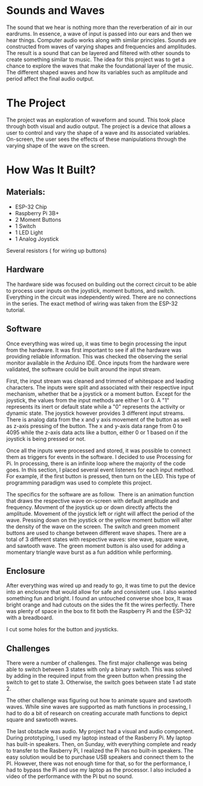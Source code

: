 # Sounds and Waves

The sound that we hear is nothing more than the reverberation of air in our eardrums. In essence, a wave of input is passed into our ears and then we hear things. Computer audio works along with similar principles. Sounds are constructed from waves of varying shapes and frequencies and amplitudes. The result is a sound that can be layered and filtered with other sounds to create something similar to music. The idea for this project was to get a chance to explore the waves that make the foundational layer of the music. The different shaped waves and how its variables such as amplitude and period affect the final audio output.

# The Project

The project was an exploration of waveform and sound. This took place through both visual and audio output. The project is a device that allows a user to control and vary the shape of a wave and its associated variables. On-screen, the user sees the effects of these manipulations through the varying shape of the wave on the screen.

# How Was It Built?
## Materials:
- ESP-32 Chip
- Raspberry Pi 3B+
- 2 Moment Buttons
- 1 Switch
- 1 LED Light
- 1 Analog Joystick

Several resistors ( for wiring up buttons) 
## Hardware

The hardware side was focused on building out the correct circuit to be able to process user inputs on the joystick, moment buttons, and switch. Everything in the circuit was independently wired. There are no connections in the series. The exact method of wiring was taken from the ESP-32 tutorial.

## Software

Once everything was wired up, it was time to begin processing the input from the hardware. It was first important to see if all the hardware was providing reliable information. This was checked the observing the serial monitor available in the Arduino IDE. Once inputs from the hardware were validated, the software could be built around the input stream.

First, the input stream was cleaned and trimmed of whitespace and leading characters. The inputs were split and associated with their respective input mechanism, whether that be a joystick or a moment button. Except for the joystick, the values from the input methods are either 1 or 0. A "1" represents its inert or default state while a "0" represents the activity or dynamic state. The joystick however provides 3 different input streams. There is analog data from the x and y axis movement of the button as well as z-axis pressing of the button. The x and y-axis data range from 0 to 4095 while the z-axis data acts like a button, either 0 or 1 based on if the joystick is being pressed or not. 

Once all the inputs were processed and stored, it was possible to connect them as triggers for events in the software. I decided to use Processing for Pi. In processing, there is an infinite loop where the majority of the code goes. In this section, I placed several event listeners for each input method. For example, if the first button is pressed, then turn on the LED. This type of programming paradigm was used to complete this project. 

The specifics for the software are as follow.  There is an animation function that draws the respective wave on-screen with default amplitude and frequency. Movment of the joystick up or down directly affects the amplitude. Movement of the joystick left or right will affect the period of the wave. Pressing down on the joystick or the yellow moment button will alter the density of the wave on the screen. The switch and green moment buttons are used to change between different wave shapes. There are a total of 3 different states with respective waves: sine wave, square wave, and sawtooth wave. The green moment button is also used for adding a momentary triangle wave burst as a fun addition while performing.



## Enclosure

After everything was wired up and ready to go, it was time to put the device into an enclosure that would allow for safe and consistent use. I also wanted something fun and bright. I found an untouched converse shoe box, It was bright orange and had cutouts on the sides the fit the wires perfectly. There was plenty of space in the box to fit both the Raspberry Pi and the ESP-32 with a breadboard. 

I cut some holes for the button and joysticks. 

  

## Challenges

There were a number of challenges. The first major challenge was being able to switch between 3 states with only a binary switch. This was solved by adding in the required input from the green button when pressing the switch to get to state 3. Otherwise, the switch goes between state 1 ad state 2.

The other challenge was figuring out how to animate square and sawtooth waves. While sine waves are supported as math functions in processing, I had to do a bit of research on creating accurate math functions to depict square and sawtooth waves.

The last obstacle was audio. My project had a visual and audio component. During prototyping, I used my laptop instead of the Rasberry Pi. My laptop has built-in speakers. Then, on Sunday, with everything complete and ready to transfer to the Rasberry Pi, I realized the Pi has no built-in speakers. The easy solution would be to purchase USB speakers and connect them to the PI. However, there was not enough time for that, so for the performance, I had to bypass the Pi and use my laptop as the processor. I also included a video of the performance with the Pi but no sound.




